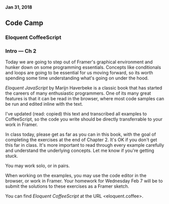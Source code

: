 #### Jan 31, 2018
## Code Camp
### Eloquent CoffeeScript
### Intro — Ch 2

Today we are going to step out of Framer's graphical environment and hunker down on some programming essentials. Concepts like conditionals and loops are going to be essential for us moving forward, so its worth spending some time understanding what's going on under the hood.

_Eloquent JavaScript_ by Marijn Haverbeke is a classic book that has started the careers of many enthusiastic programmers. One of its many great features is that it can be read in the browser, where most code samples can be run and edited inline with the text.

I've updated (read: copied) this text and transcribed all examples to CoffeeScript, so the code you write should be directly transferrable to your work in Framer.

In class today, please get as far as you can in this book, with the goal of completing the exercises at the end of Chapter 2. It's OK if you don't get this far in class. It's more important to read through every example carefully and understand the underlying concepts. Let me know if you're getting stuck.

You may work solo, or in pairs.

When working on the examples, you may use the code editor in the browser, or work in Framer. Your homework for Wednesday Feb 7 will be to submit the solutions to these exercises as a Framer sketch.

You can find _Eloquent CoffeeScript_ at the URL <eloquent.coffee>.
